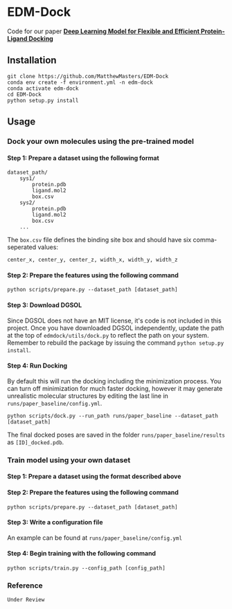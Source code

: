 # EDM-Dock

Code for our paper [**Deep Learning Model for Flexible and Efficient Protein-Ligand Docking**]()

## Installation

```
git clone https://github.com/MatthewMasters/EDM-Dock
conda env create -f environment.yml -n edm-dock
conda activate edm-dock
cd EDM-Dock
python setup.py install
```

## Usage


### Dock your own molecules using the pre-trained model
#### Step 1: Prepare a dataset using the following format
```
dataset_path/
    sys1/
        protein.pdb
        ligand.mol2
        box.csv
    sys2/
        protein.pdb
        ligand.mol2
        box.csv
    ...
```
The `box.csv` file defines the binding site box and should have six comma-seperated values:
```
center_x, center_y, center_z, width_x, width_y, width_z
```
#### Step 2: Prepare the features using the following command
```
python scripts/prepare.py --dataset_path [dataset_path]
```
#### Step 3: Download DGSOL
Since DGSOL does not have an MIT license, it's code is not included in this project.
Once you have downloaded DGSOL independently, update the path at the top of `edmdock/utils/dock.py` to reflect the path on your system.
Remember to rebuild the package by issuing the command `python setup.py install`.

#### Step 4: Run Docking
By default this will run the docking including the minimization process.
You can turn off minimization for much faster docking, however it may generate unrealistic molecular structures by editing the last line in `runs/paper_baseline/config.yml`.
```
python scripts/dock.py --run_path runs/paper_baseline --dataset_path [dataset_path]
```
The final docked poses are saved in the folder `runs/paper_baseline/results` as `[ID]_docked.pdb`.

### Train model using your own dataset

#### Step 1: Prepare a dataset using the format described above
#### Step 2: Prepare the features using the following command 
```
python scripts/prepare.py --dataset_path [dataset_path]
```
#### Step 3: Write a configuration file
An example can be found at `runs/paper_baseline/config.yml`
#### Step 4: Begin training with the following command
```
python scripts/train.py --config_path [config_path]
```

### Reference
```
Under Review
```


